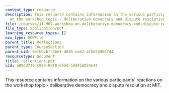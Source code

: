 ```yaml
---
content_type: resource
description: This resuorce contains information on the various participants' reactions
  on the workshop topic - deliberative democracy and dispute resolution at MIT.
file: /courses/11-969-workshop-on-deliberative-democracy-and-dispute-resolution-summer-2005/a08dd739c00205f8d65d59d4b6054e44_reflections.pdf
file_type: application/pdf
learning_resource_types: []
ocw_type: OCWFile
parent_title: Reflections
parent_type: CourseSection
parent_uid: 5efb6cbf-8be1-d826-ca42-afb8549867d4
resourcetype: Document
title: reflections.pdf
uid: a08dd739-c002-05f8-d65d-59d4b6054e44
---
```

This resuorce contains information on the various participants' reactions on the workshop topic - deliberative democracy and dispute resolution at MIT.

